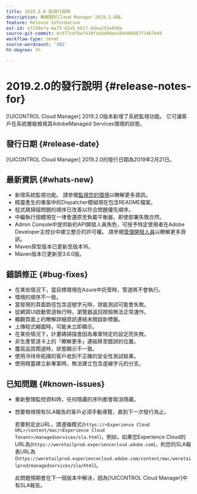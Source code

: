 ```yaml
---
title: 2019.2.0 版發行說明
description: 瞭解關於Cloud Manager 2019.2.0版。
feature: Release Information
exl-id: e7198efa-4a73-42e5-bb17-8dea255e056e
source-git-commit: 4c977cdfbef438fdabd90ee104d98887f2467b49
workflow-type: tm+mt
source-wordcount: '382'
ht-degree: 3%

---
```


# 2019.2.0的發行說明 {#release-notes-for}

[!UICONTROL Cloud Manager] 2019.2.0版本新增了系統監視功能。 它可讓客戶在系統層級檢視其AdobeManaged Services環境的狀態。


## 發行日期 {#release-date}

[!UICONTROL Cloud Manager] 2019.2.0的發行日期為2019年2月21日。

## 最新資訊 {#whats-new}

* 新增系統監視功能。 請參閱[監視您的環境](/help/using/monitoring-environments.md)以瞭解更多資訊。
* 精靈產生的專案中的Dispatcher模組現在包含README檔案。
* 程式碼掃描問題的順序已改善以符合問題優先順序。
* 中繼執行個體現在一律會還原至負載平衡器，即使部署失敗亦然。
* Admin Console中提供新的API開發人員角色，可授予特定使用者在Adobe Developer主控台中建立整合的許可權。 請參閱[管理開發人員](https://helpx.adobe.com/enterprise/using/manage-developers.html)以瞭解更多資訊。
* Maven原型版本已更新至版本16。
* Maven版本已更新至3.6.0版。

## 錯誤修正 {#bug-fixes}

* 在某些情況下，當目標環境在Azure中託管時，管道將不會執行。
* 環境的順序不一致。
* 當發現的頁面路徑包含逗號字元時，效能測試可能會失敗。
* 從網頁UI啟動管道執行時，瀏覽器返回按鈕無法正常運作。
* 概觀頁面上的瞭解詳細資訊連結未開啟新標籤。
* 上傳程式縮圖時，可能未立即顯示。
* 在某些情況下，計畫碼掃描會因為專案特定的設定而失敗。
* 非生產管道卡上的「瞭解更多」連結移至錯誤的位置。
* 覆寫品質閘道時，狀態顯示不一致。
* 使用冷待命拓撲的客戶收到不正確的安全性測試結果。
* 使用精靈建立新專案時，無法建立包含虛線字元的分支。

## 已知問題 {#known-issues}

* 重新整理監控資料時，任何隱藏的序列都會取消隱藏。
* 想要檢視現有SLA報告的客戶必須手動導覽，直到下一次發行為止。

  若要制定此URL，請遵循模式(`https://<Experience Cloud URL>/content/mac/<Experience Cloud Tenant>/managedservices/sla.html`)，例如，如果您Experience Cloud的URL為(`https://weretailprod.experiencecloud.adobe.com`)，則您的SLA報表URL為(`https://weretailprod.experiencecloud.adobe.com/content/mac/weretailprod/managedservices/sla/html`)。

  此問題預期會在下一個版本中解決，因為[!UICONTROL Cloud Manager]中有SLA報告。
